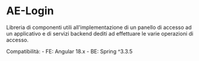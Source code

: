 # AE-Login

Libreria di componenti utili all'implementazione di un panello di accesso ad un applicativo e di servizi backend
dediti ad effettuare le varie operazioni di accesso.

Compatibilità: - FE: Angular 18.x - BE: Spring ^3.3.5
